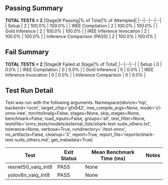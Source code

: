 ## Passing Summary

**TOTAL TESTS = 2**
|Stage|# Passing|% of Total|% of Attempted|
|--|--|--|--|
| Setup | 2 | 100.0% | 100.0% |
| IREE Compilation | 2 | 100.0% | 100.0% |
| Gold Inference | 2 | 100.0% | 100.0% |
| IREE Inference Invocation | 2 | 100.0% | 100.0% |
| Inference Comparison (PASS) | 2 | 100.0% | 100.0% |
## Fail Summary

**TOTAL TESTS = 2**
|Stage|# Failed at Stage|% of Total|
|--|--|--|
| Setup | 0 | 0.0% |
| IREE Compilation | 0 | 0.0% |
| Gold Inference | 0 | 0.0% |
| IREE Inference Invocation | 0 | 0.0% |
| Inference Comparison | 0 | 0.0% |
## Test Run Detail
Test was run with the following arguments:
Namespace(device='hip', backend='rocm', target_chip='gfx942', iree_compile_args=None, mode='cl-onnx-iree', torchtolinalg=False, stages=None, skip_stages=None, benchmark=False, load_inputs=False, groups='all', test_filter=None, testsfile='onnx_tests/models/external_lists/shark-test-suite_others.txt', tolerance=None, verbose=True, rundirectory='./test-onnx', no_artifacts=False, cleanup='3', report=True, report_file='reports/shark-test-suite_others.md', get_metadata=True)

| Test | Exit Status | Mean Benchmark Time (ms) | Notes |
|--|--|--|--|
| resnet50_vaiq_int8 | PASS | None | |
| yolov8n_vaiq_int8 | PASS | None | |
